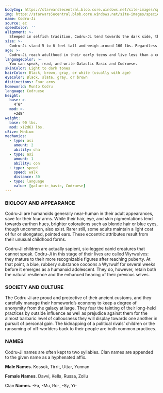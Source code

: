```yaml
---
bodyImg: https://starwars5ecentral.blob.core.windows.net/site-images/species/species_codru-ji.png
img: https://starwars5ecentral.blob.core.windows.net/site-images/species/species_codru-ji.png
name: Codru-Ji
source: ec
speedColor: ''
alignment: >-
  Steeped in selfish tradition, Codru-Ji tend towards the dark side, though there are exceptions.
size: >-
  Codru-Ji stand 5 to 6 feet tall and weigh around 160 lbs. Regardless of your position in that range, your size is Medium.
age: >-
  Codru-Ji reach adulthood in their early teens and live less than a century.
languageColor: >-
  You can speak, read, and write Galactic Basic and Codruese. 
skinColor: Light to dark tones
hairColor: Black, brown, gray, or white (usually with age)
eyeColor: Black, slate, gray, or brown
distinctions: Four arms
homeworld: Munto Codru
language: Codruese
height:
  base: >-
    4’6"
  mod: >-
    +2d8"
weight:
  base: 90 lbs.
  mod: x(2d6) lbs.
cSize: Medium
mechanics:
  - type: asi
    amount: 2
    ability: cha
  - type: asi
    amount: 1
    ability: con
  - type: speed
    speed: walk
    distance: 30
  - type: language
    value: [galactic_basic, Codruese]
---
```

### BIOLOGY AND APPEARANCE
Codru-Ji are humanoids generally near-human in their adult appearances, save for their four arms. While their hair, eye, and skin pigmentations tend towards earthen hues, brighter colorations such as blonde hair or blue eyes, though uncommon, also exist. Rarer still, some adults maintain a light coat of fur or elongated, pointed ears. These eccentric attributes result from their unusual childhood forms.

Codru-Ji children are actually sapient, six-legged canid creatures that cannot speak. Codru-Ji in this stage of their lives are called Wyrwulves: they mature to their more recognizable figures after reaching puberty. At that point, a blue, rubbery substance cocoons a Wyrwulf for several weeks before it emerges as a humanoid adolescent. They do, however, retain both the natural resilience and the enhanced hearing of their previous selves.

### SOCIETY AND CULTURE
The Codru-Ji are proud and protective of their ancient customs, and they carefully manage their homeworld’s economy to keep a degree of anonymity from the galaxy at large. They fear the tainting of their long-held practices by outside influence as well as prejudice against them for the almost barbaric level of callousness they will display towards one another in pursuit of personal gain. The kidnapping of a political rivals’ children or the ransoming of off-worlders back to their people are both common practices.

### NAMES
Codru-Ji names are often kept to two syllables. Clan names are appended to the given name as a hyphenated affix.

__Male Names.__ Kossok, Tirrit, Uttar, Yunnan

__Female Names.__ Davvi, Kella, Russa, Zollu

Clan __Names.__ -Fa, -Mu, Ro-, -Sy, Yi-



    